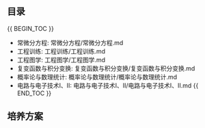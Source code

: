 ## 目录

{{ BEGIN_TOC }}
- 常微分方程: 常微分方程/常微分方程.md
- 工程训练: 工程训练/工程训练.md
- 工程图学: 工程图学/工程图学.md
- 复变函数与积分变换: 复变函数与积分变换/复变函数与积分变换.md
- 概率论与数理统计: 概率论与数理统计/概率论与数理统计.md
- 电路与电子技术I、II: 电路与电子技术I、II/电路与电子技术I、II.md
{{ END_TOC }}

## 培养方案